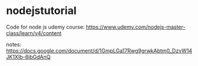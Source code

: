# nodejstutorial

Code for node js udemy course:
https://www.udemy.com/nodejs-master-class/learn/v4/content

notes:
https://docs.google.com/document/d/1GmpLGa17Rwg9grwkAbtm0_DzvW14JK1XIb-6ibGdAnQ
